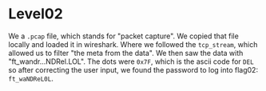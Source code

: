 # Level02

We a `.pcap` file, which stands for "packet capture". We copied that file locally and loaded it in wireshark. Where we followed the `tcp_stream`, which
allowed us to filter "the meta from the data". We then saw the data with "ft_wandr...NDRel.LOL". The dots were `0x7F`, which is the ascii code for `DEL` so
after correcting the user input, we found the password to log into flag02: `ft_waNDReL0L`.
